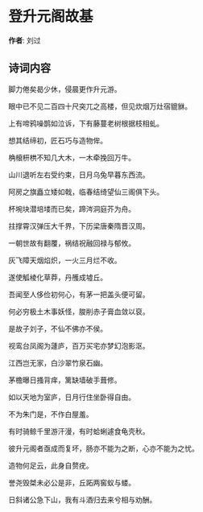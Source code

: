 # 登升元阁故基

**作者**: 刘过

## 诗词内容

脚力倦矣曷少休，侵晨更作升元游。

眼中已不见二百四十尺突兀之高楼，但见炊烟万灶宿貔貅。

上有啼鸦噪鹊如泣诉，下有藤蔓老树根据枝相虬。

想其结缔初，匠石巧与造物侔。

桷榱枅栱不知几大木，一木牵挽回万牛。

山川退听左右受约束，日月乌兔早暮东西流。

阿房之旗矗立矮如戟，临春结绮望仙三阁俱下头。

杯埦块潜培𪣻而已矣，蹄涔洞庭芥为舟。

拄撑霄汉弹压大千界，下历梁唐秦隋晋汉周。

一朝世故有翻覆，祸结祝融回禄与郁攸。

灰飞障天烟焰炽，一火三月烂不收。

遂使觚棱化草莽，丹雘成墟丘。

吾闻至人侈俭初何心，有茅一把盖头便可留。

何必穷极土木事妖怪，脧削赤子膏血敛以裒。

是故子刘子，不仙不佛亦不侯。

视鸾台凤阁为蘧庐，百万买宅亦梦幻泡影沤。

江西岂无家，白沙翠竹泉石幽。

茅檐曝日搔背痒，篱缺墙破手葺修。

如以天地为室庐，日月行住坐卧得自由。

不为朱门是，不作白屋羞。

有时骑鲸千里游汗漫，有时蛤蜊遽食龟壳秋。

彼升元阁者亟成而复坏，肠亦不能为之断，心亦不能为之忧。

造物何足云，此身自赘疣。

誉尧毁桀未必公是非，丘跖两窖蚁与蝼。

日斜诸公急下山，我有斗酒归去来兮相与劝酬。

